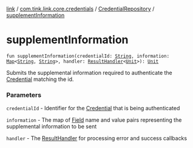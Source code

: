 [link](../../index.md) / [com.tink.link.core.credentials](../index.md) / [CredentialRepository](index.md) / [supplementInformation](./supplement-information.md)

# supplementInformation

`fun supplementInformation(credentialId: `[`String`](https://kotlinlang.org/api/latest/jvm/stdlib/kotlin/-string/index.html)`, information: `[`Map`](https://kotlinlang.org/api/latest/jvm/stdlib/kotlin.collections/-map/index.html)`<`[`String`](https://kotlinlang.org/api/latest/jvm/stdlib/kotlin/-string/index.html)`, `[`String`](https://kotlinlang.org/api/latest/jvm/stdlib/kotlin/-string/index.html)`>, handler: `[`ResultHandler`](../../com.tink.service.handler/-result-handler/index.md)`<`[`Unit`](https://kotlinlang.org/api/latest/jvm/stdlib/kotlin/-unit/index.html)`>): `[`Unit`](https://kotlinlang.org/api/latest/jvm/stdlib/kotlin/-unit/index.html)

Submits the supplemental information required to authenticate the [Credential](../../com.tink.model.credential/-credential/index.md) matching the id.

### Parameters

`credentialId` - Identifier for the [Credential](../../com.tink.model.credential/-credential/index.md) that is being authenticated

`information` - The map of [Field](../../com.tink.model.misc/-field/index.md) name and value pairs representing the supplemental information to be sent

`handler` - The [ResultHandler](../../com.tink.service.handler/-result-handler/index.md) for processing error and success callbacks